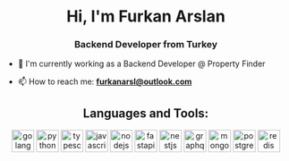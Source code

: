 <h1 align="center">Hi, I'm Furkan Arslan</h1>
<h3 align="center">Backend Developer from Turkey</h3>

- 🔭 I'm currently working as a Backend Developer @ Property Finder

- 📫 How to reach me: **furkanarsl@outlook.com**

<h2 align="center">Languages and Tools:</h2>
<p align="center">
<a href="https://golang.org"><img src = "https://cdn.jsdelivr.net/gh/devicons/devicon/icons/go/go-original.svg" alt="golang" width="40" height="40"/><a/>
<a href="https://www.python.org"><img src="https://cdn.jsdelivr.net/gh/devicons/devicon/icons/python/python-original.svg" alt="python" width="40" height="40"/><a/>
<a href="https://www.typescriptlang.org/"><img src="https://cdn.jsdelivr.net/gh/devicons/devicon/icons/typescript/typescript-original.svg" alt="typescript" width="40" height="40"/><a/>
<a href="https://developer.mozilla.org/en-US/docs/Web/JavaScript"><img src="https://cdn.jsdelivr.net/gh/devicons/devicon/icons/javascript/javascript-original.svg" alt="javascript" width="40" height="40"/><a/>
<a href="https://nodejs.org"><img src="https://cdn.jsdelivr.net/gh/devicons/devicon/icons/nodejs/nodejs-plain-wordmark.svg" alt="nodejs" width="40" height="40"/><a/>
<a href="https://fastapi.tiangolo.com/"><img src="https://cdn.jsdelivr.net/gh/devicons/devicon/icons/fastapi/fastapi-original.svg" alt="fastapi" width="40" height="40"/><a/>
<a href="https://nestjs.com/"><img src="https://cdn.jsdelivr.net/gh/devicons/devicon/icons/nestjs/nestjs-plain.svg" alt="nestjs" width="40" height="40"/><a/>
<a href="https://graphql.org/"><img src="https://cdn.jsdelivr.net/gh/devicons/devicon/icons/graphql/graphql-plain.svg" alt="graphql" width="40" height="40"/><a/>
<a href="https://www.mongodb.com/"><img src="https://cdn.jsdelivr.net/gh/devicons/devicon/icons/mongodb/mongodb-original-wordmark.svg" alt="mongodb" width="40" height="40"/></a>
<a href="https://www.postgresql.org"><img src="https://cdn.jsdelivr.net/gh/devicons/devicon/icons/postgresql/postgresql-original.svg" alt="postgresql" width="40" height="40"/><a/>
<a href="https://redis.io"><img src="https://cdn.jsdelivr.net/gh/devicons/devicon/icons/redis/redis-original.svg" alt="redis" width="40" height="40"/><a/>
</p>
